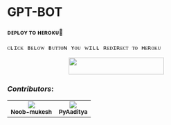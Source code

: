 # GPT-BOT

 <h4>ᴅᴇᴘʟᴏʏ ᴛᴏ ʜᴇʀᴏᴋᴜ🚀</h4>
<pre>ᴄʟɪᴄᴋ ʙᴇʟᴏᴡ ʙᴜᴛᴛᴏɴ ʏᴏᴜ ᴡɪʟʟ ʀᴇᴅɪʀᴇᴄᴛ ᴛᴏ ʜᴇʀᴏᴋᴜ</pre>
<p align="center"><a href="https://heroku.com/deploy?template=https://github.com/PyAaditya/gpt-bot"> <img src="https://img.shields.io/badge/Deploy%20To%20Heroku-black?style=for-the-badge&logo=heroku" width="220" height="38.45"/></a></p>

### *Contributors*:

<table>
  <tr align="center">
    <td><a href="https://github.com/noob-mukesh"><img src="https://avatars.githubusercontent.com/u/108251605?s=96&v=4" /><br /><sub><b>Noob-mukesh</b></sub></a></td>
    <td><a href="https://github.com/PyAaditya"><img src="https://avatars.githubusercontent.com/u/119198739?s=96&v=4" /><br /><sub><b>PyAaditya</b></sub></a></td>
